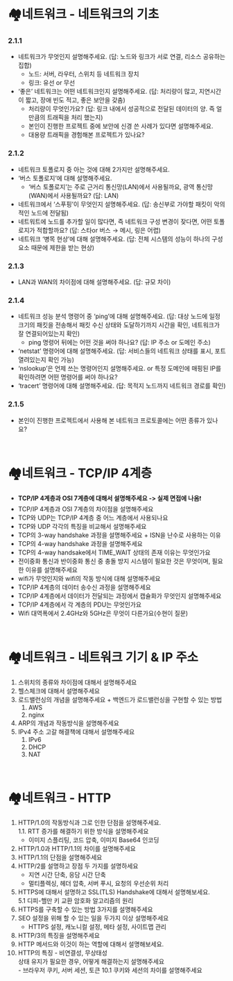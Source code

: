 # 🏘️네트워크 - 네트워크의 기초  
### 2.1.1

- 네트워크가 무엇인지 설명해주세요. (답: 노드와 링크가 서로 연결, 리소스 공유하는 집합)
    - 노드: 서버, 라우터, 스위치 등 네트워크 장치
    - 링크: 유선 or 무선
- ‘좋은’ 네트워크는 어떤 네트워크인지 설명해주세요. (답: 처리량이 많고, 지연시간이 짧고, 장애 빈도 적고, 좋은 보안을 갖춤)
    - 처리량이 무엇인가요? (답: 링크 내에서 성공적으로 전달된 데이터의 양. 즉 얼만큼의 트래픽을 처리 했는지)
    - 본인이 진행한 프로젝트 중에 보안에 신경 쓴 사례가 있다면 설명해주세요.
    - 대용량 트래픽을 경험해본 프로젝트가 있나요?

### 2.1.2

- 네트워크 토폴로지 중 아는 것에 대해 2가지만 설명해주세요.
- ‘버스 토폴로지’에 대해 설명해주세요.
    - ‘버스 토폴로지’는 주로 근거리 통신망(LAN)에서 사용될까요, 광역 통신망(WAN)에서 사용될까요? (답: LAN)
- 네트워크에서 ‘스푸핑’이 무엇인지 설명해주세요. (답: 송신부로 가야할 패킷이 악의적인 노드에 전달됨)
- 네트워트에 노드를 추가할 일이 많다면, 즉 네트워크 구성 변경이 잦다면, 어떤 토폴로지가 적합할까요? (답: 스타or 버스 → 메시, 링은 어렵)
- 네트워크 ‘병목 현상’에 대해 설명해주세요. (답: 전체 시스템의 성능이 하나의 구성 요소 때문에 제한을 받는 현상)

### 2.1.3

- LAN과 WAN의 차이점에 대해 설명해주세요. (답: 규모 차이)

### 2.1.4

- 네트워크 성능 분석 명령어 중 ‘ping’에 대해 설명해주세요. (답: 대상 노드에 일정 크기의 패킷을 전송해서 패킷 수신 상태와 도달하기까지 시간을 확인, 네트워크가 잘 연결되어있는지 확인)
    - ping 명령어 뒤에는 어떤 것을 써야 하나요? (답: IP 주소 or 도메인 주소)
- ‘netstat’ 명령어에 대해 설명해주세요. (답: 서비스들의 네트워크 상태를 표시, 포트 열려있는지 확인 가능)
- ‘nslookup’은 언제 쓰는 명령어인지 설명해주세요. or 특정 도메인에 매핑된 IP를 확인하려면 어떤 명령어를 써야 하나요?
- ‘tracert’ 명령어에 대해 설명해주세요. (답: 목적지 노드까지 네트워크 경로를 확인)

### 2.1.5

- 본인이 진행한 프로젝트에서 사용해 본 네트워크 프로토콜에는 어떤 종류가 있나요?

<br>

# 🏘️네트워크 - TCP/IP 4계층

- **TCP/IP 4계층과 OSI 7계층에 대해서 설명해주세요 -> 실제 면접에 나옴**❗️
- TCP/IP 4계층과 OSI 7계층의 차이점을 설명해주세요
- TCP와 UDP는 TCP/IP 4계층 중 어느 계층에서 사용되나요
- TCP와 UDP 각각의 특징을 비교해서 설명해주세요
- TCP의 3-way handshake 과정을 설명해주세요 + ISN을 난수로 사용하는 이유
- TCP의 4-way handshake 과정을 설명해주세요
- TCP의 4-way handsake에서 TIME_WAIT 상태의 존재 이유는 무엇인가요
- 전이중화 통신과 반이중화 통신 중 충돌 방지 시스템이 필요한 것은 무엇이며, 필요한 이유를 설명해주세요
- wifi가 무엇인지와 wifi의 작동 방식에 대해 설명해주세요
- TCP/IP 4계층의 데이터 송수신 과정을 설명해주세요
- TCP/IP 4계층에서 데이터가 전달되는 과정에서 캡슐화가 무엇인지 설명해주세요
- TCP/IP 4계층에서 각 계층의 PDU는 무엇인가요
- Wifi 대역폭에서 2.4GHz와 5GHz은 무엇이 다른가요(수현이 질문)

<br>

# 🏘️네트워크 - 네트워크 기기 & IP 주소
1. 스위치의 종류와 차이점에 대해서 설명해주세요
2. 헬스체크에 대해서 설명해주세요
3. 로드밸런싱의 개념을 설명해주세요 + 백엔드가 로드밸런싱을 구현할 수 있는 방법
   1. AWS
   2. nginx
2. ARP의 개념과 작동방식을 설명해주세요
3. IPv4 주소 고갈 해결책에 대해서 설명해주세요
   1. IPv6
   2. DHCP
   2. NAT

<br>

# 🏘️네트워크 - HTTP
1. HTTP/1.0의 작동방식과 그로 인한 단점을 설명해주세요.  
   1.1. RTT 증가를 해결하기 위한 방식을 설명해주세요
    - 이미지 스플리팅, 코드 압축, 이미지 Base64 인코딩
2. HTTP/1.0과 HTTP/1.1의 차이를 설명해주세요
3. HTTP/1.1의 단점을 설명해주세요
4. HTTP/2를 설명하고 장점 두 가지를 설명하세요
   - 지연 시간 단축, 응담 시간 단축
   - 멀티플렉싱, 헤더 압축, 서버 푸시, 요청의 우선순위 처리
5. HTTPS에 대해서 설명하고 SSL(TLS) Handshake에 대해서 설명해보세요.  
   5.1 디피-핼만 키 교환 암호화 알고리즘의 원리
6. HTTPS를 구축할 수 있는 방법 3가지를 설명해주세요
7. SEO 설정을 위해 할 수 있는 일을 두가지 이상 설명해주세요
   - HTTPS 설정, 캐노니컬 설정, 메타 설정, 사이트맵 관리
8. HTTP/3의 특징을 설명해주세요
9. HTTP 메서드와 이것이 하는 역할에 대해서 설명해보세요.
10. HTTP의 특징 - 비연결성, 무상태성  
    상태 유지가 필요한 경우, 어떻게 해결하는지 설명해주세요  
        - 브라우저 쿠키, 서버 세션, 토큰
    10.1 쿠키와 세션의 차이를 설명해주세요


